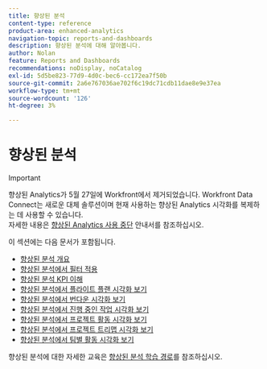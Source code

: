 ```yaml
---
title: 향상된 분석
content-type: reference
product-area: enhanced-analytics
navigation-topic: reports-and-dashboards
description: 향상된 분석에 대해 알아봅니다.
author: Nolan
feature: Reports and Dashboards
recommendations: noDisplay, noCatalog
exl-id: 5d5be823-77d9-4d0c-bec6-cc172ea7f50b
source-git-commit: 2a6e767036ae702f6c19dc71cdb11dae8e9e37ea
workflow-type: tm+mt
source-wordcount: '126'
ht-degree: 3%

---
```


# 향상된 분석

>[!IMPORTANT]
>
>향상된 Analytics가 5월 27일에 Workfront에서 제거되었습니다. Workfront Data Connect는 새로운 대체 솔루션이며 현재 사용하는 향상된 Analytics 시각화를 복제하는 데 사용할 수 있습니다. <br>자세한 내용은 [향상된 Analytics 사용 중단](/help/quicksilver/product-announcements/announcements/enhanced-analytics-deprecation.md) 안내서를 참조하십시오.


이 섹션에는 다음 문서가 포함됩니다.

* [향상된 분석 개요](../enhanced-analytics/enhanced-analytics-overview.md)
* [향상된 분석에서 필터 적용](../enhanced-analytics/use-enhanced-analytics-filters.md)
* [향상된 분석 KPI 이해](../enhanced-analytics/understand-enhanced-analytics-kpis.md)
* [향상된 분석에서 플라이트 플랜 시각화 보기](../enhanced-analytics/flight-plan-overview.md)
* [향상된 분석에서 번다운 시각화 보기](../enhanced-analytics/burndown-overview.md)
* [향상된 분석에서 진행 중인 작업 시각화 보기](../enhanced-analytics/tasks-in-flight-overview.md)
* [향상된 분석에서 프로젝트 활동 시각화 보기](../enhanced-analytics/project-activity-overview.md)
* [향상된 분석에서 프로젝트 트리맵 시각화 보기](../enhanced-analytics/project-treemap-overview.md)
* [향상된 분석에서 팀별 활동 시각화 보기](../enhanced-analytics/activity-by-team-overview.md)
<!--
* [View the Resource capacity visualization in Enhanced analytics](../enhanced-analytics/resource-capacity-overview.md) 
* [View the Team capacity visualization in Enhanced analytics](../enhanced-analytics/team-capacity-overview.md) 
* [View Enhanced analytics visualizations by duration](../enhanced-analytics/view-enhanced-analytics-charts-duration.md)-->

<!--
  <li data-mc-conditions="QuicksilverOrClassic.Draft mode"><a href="../enhanced-analytics/trend-views-overview.md" class="MCXref xref" xrefformat="{para}">Trend views overview</a> </li>
  -->

향상된 분석에 대한 자세한 교육은 [향상된 분석 학습 경로](https://experienceleague.adobe.com/ko/docs/workfront-learn/tutorials-workfront/home)를 참조하십시오.
